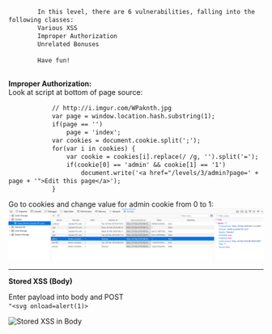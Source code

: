 ```
		In this level, there are 6 vulnerabilities, falling into the following classes:
		Various XSS
		Improper Authorization
		Unrelated Bonuses

		Have fun!
		
   ```
    
    
 

**Improper Authorization:**       
Look at script at bottom of page source:    

```// We should only display the edit link to authenticated admins.
			// http://i.imgur.com/WPaknth.jpg
			var page = window.location.hash.substring(1);
			if(page == '')
				page = 'index';
			var cookies = document.cookie.split(';');
			for(var i in cookies) {
				var cookie = cookies[i].replace(/ /g, '').split('=');
				if(cookie[0] == 'admin' && cookie[1] == '1')
					document.write('<a href="/levels/3/admin?page=' + page + '">Edit this page</a>');
			}
```    
      
      
  
 Go to cookies and change value for admin cookie from 0 to 1:       
 ![Cookie interface in Firefox Quantum](https://github.com/Isopach/Hacker101/blob/master/img/level3_improper_auth1.png)

----

**Stored XSS (Body)**

Enter payload into body and POST     
```"<svg onload=alert(1)>```

![Stored XSS in Body](https://github.com/Isopach/Hacker101/blob/master/img/level3_stored_xss_body.png)

